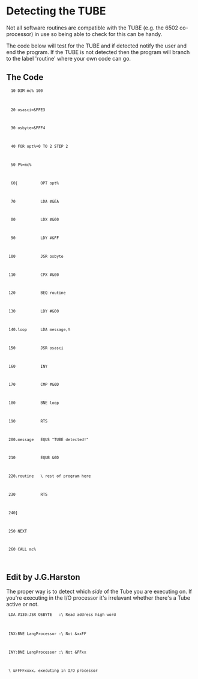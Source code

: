 # Detecting the TUBE

Not all software routines are compatible with the TUBE (e.g. the 6502 co-processor) in use so being able to check for this can be handy.
The code below will test for the TUBE and if detected notify the user and end the program. If the TUBE is not detected then the program will branch to the label 'routine' where your own code can go.

## The Code

<code >`  10 DIM mc% 100`
`  20 osasci=&FFE3`
`  30 osbyte=&FFF4`
`  40 FOR opt%=0 TO 2 STEP 2`
`  50 P%=mc%`
`  60[          OPT opt%`
`  70           LDA #&EA`
`  80           LDX #&00`
`  90           LDY #&FF`
` 100           JSR osbyte`
` 110           CPX #&00`
` 120           BEQ routine`
` 130           LDY #&00`
` 140.loop      LDA message,Y`
` 150           JSR osasci`
` 160           INY`
` 170           CMP #&0D`
` 180           BNE loop`
` 190           RTS`
` 200.message   EQUS "TUBE detected!"`
` 210           EQUB &0D`
` 220.routine   \ rest of program here`
` 230           RTS`
` 240]`
` 250 NEXT`
` 260 CALL mc%`

</code >

## Edit by J.G.Harston

The proper way is to detect which <i>side</i> of the Tube you are executing on. If you're executing in the I/O processor it's irrelavant whether there's a Tube active or not.

<code >` LDA #130:JSR OSBYTE   :\ Read address high word`
` INX:BNE LangProcessor :\ Not &xxFF`
` INY:BNE LangProcessor :\ Not &FFxx`
` \ &FFFFxxxx, executing in I/O processor`

</code>
